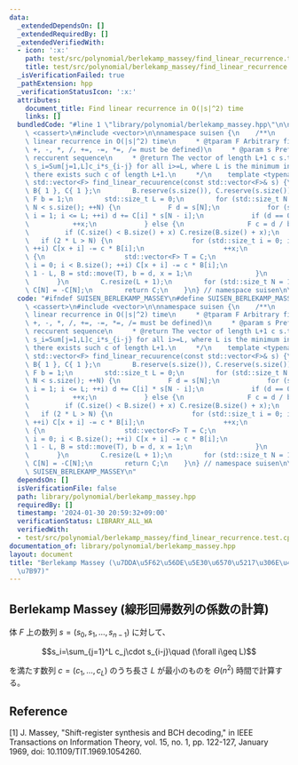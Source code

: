 ```yaml
---
data:
  _extendedDependsOn: []
  _extendedRequiredBy: []
  _extendedVerifiedWith:
  - icon: ':x:'
    path: test/src/polynomial/berlekamp_massey/find_linear_recurrence.test.cpp
    title: test/src/polynomial/berlekamp_massey/find_linear_recurrence.test.cpp
  _isVerificationFailed: true
  _pathExtension: hpp
  _verificationStatusIcon: ':x:'
  attributes:
    document_title: Find linear recurrence in O(|s|^2) time
    links: []
  bundledCode: "#line 1 \"library/polynomial/berlekamp_massey.hpp\"\n\n\n\n#include\
    \ <cassert>\n#include <vector>\n\nnamespace suisen {\n    /**\n     * @brief Find\
    \ linear recurrence in O(|s|^2) time\n     * @tparam F Arbitrary field (operator\
    \ +, -, *, /, +=, -=, *=, /= must be defined)\n     * @param s Prefix of a linearly\
    \ reccurent sequence\n     * @return The vector of length L+1 c s.t. c_0=1 and\
    \ s_i=Sum[j=1,L]c_i*s_{i-j} for all i>=L, where L is the minimum integer s.t.\
    \ there exists such c of length L+1.\n     */\n    template <typename F>\n   \
    \ std::vector<F> find_linear_recuurence(const std::vector<F>& s) {\n        std::vector<F>\
    \ B{ 1 }, C{ 1 };\n        B.reserve(s.size()), C.reserve(s.size());\n       \
    \ F b = 1;\n        std::size_t L = 0;\n        for (std::size_t N = 0, x = 1;\
    \ N < s.size(); ++N) {\n            F d = s[N];\n            for (std::size_t\
    \ i = 1; i <= L; ++i) d += C[i] * s[N - i];\n            if (d == 0) {\n     \
    \           ++x;\n            } else {\n                F c = d / b;\n       \
    \         if (C.size() < B.size() + x) C.resize(B.size() + x);\n             \
    \   if (2 * L > N) {\n                    for (std::size_t i = 0; i < B.size();\
    \ ++i) C[x + i] -= c * B[i];\n                    ++x;\n                } else\
    \ {\n                    std::vector<F> T = C;\n                    for (std::size_t\
    \ i = 0; i < B.size(); ++i) C[x + i] -= c * B[i];\n                    L = N +\
    \ 1 - L, B = std::move(T), b = d, x = 1;\n                }\n            }\n \
    \       }\n        C.resize(L + 1);\n        for (std::size_t N = 1; N <= L; ++N)\
    \ C[N] = -C[N];\n        return C;\n    }\n} // namespace suisen\n\n\n\n"
  code: "#ifndef SUISEN_BERLEKAMP_MASSEY\n#define SUISEN_BERLEKAMP_MASSEY\n\n#include\
    \ <cassert>\n#include <vector>\n\nnamespace suisen {\n    /**\n     * @brief Find\
    \ linear recurrence in O(|s|^2) time\n     * @tparam F Arbitrary field (operator\
    \ +, -, *, /, +=, -=, *=, /= must be defined)\n     * @param s Prefix of a linearly\
    \ reccurent sequence\n     * @return The vector of length L+1 c s.t. c_0=1 and\
    \ s_i=Sum[j=1,L]c_i*s_{i-j} for all i>=L, where L is the minimum integer s.t.\
    \ there exists such c of length L+1.\n     */\n    template <typename F>\n   \
    \ std::vector<F> find_linear_recuurence(const std::vector<F>& s) {\n        std::vector<F>\
    \ B{ 1 }, C{ 1 };\n        B.reserve(s.size()), C.reserve(s.size());\n       \
    \ F b = 1;\n        std::size_t L = 0;\n        for (std::size_t N = 0, x = 1;\
    \ N < s.size(); ++N) {\n            F d = s[N];\n            for (std::size_t\
    \ i = 1; i <= L; ++i) d += C[i] * s[N - i];\n            if (d == 0) {\n     \
    \           ++x;\n            } else {\n                F c = d / b;\n       \
    \         if (C.size() < B.size() + x) C.resize(B.size() + x);\n             \
    \   if (2 * L > N) {\n                    for (std::size_t i = 0; i < B.size();\
    \ ++i) C[x + i] -= c * B[i];\n                    ++x;\n                } else\
    \ {\n                    std::vector<F> T = C;\n                    for (std::size_t\
    \ i = 0; i < B.size(); ++i) C[x + i] -= c * B[i];\n                    L = N +\
    \ 1 - L, B = std::move(T), b = d, x = 1;\n                }\n            }\n \
    \       }\n        C.resize(L + 1);\n        for (std::size_t N = 1; N <= L; ++N)\
    \ C[N] = -C[N];\n        return C;\n    }\n} // namespace suisen\n\n\n#endif //\
    \ SUISEN_BERLEKAMP_MASSEY\n"
  dependsOn: []
  isVerificationFile: false
  path: library/polynomial/berlekamp_massey.hpp
  requiredBy: []
  timestamp: '2024-01-30 20:59:32+09:00'
  verificationStatus: LIBRARY_ALL_WA
  verifiedWith:
  - test/src/polynomial/berlekamp_massey/find_linear_recurrence.test.cpp
documentation_of: library/polynomial/berlekamp_massey.hpp
layout: document
title: "Berlekamp Massey (\u7DDA\u5F62\u56DE\u5E30\u6570\u5217\u306E\u4FC2\u6570\u8A08\
  \u7B97)"
---
```

## Berlekamp Massey (線形回帰数列の係数の計算)

体 $F$ 上の数列 $s=(s_0,s_1,\ldots,s_{n-1})$ に対して、

$$s_i=\sum_{j=1}^L c_j\cdot s_{i-j}\quad (\forall i\geq L)$$

を満たす数列 $c=(c_1,\ldots,c_L)$ のうち長さ $L$ が最小のものを $\Theta(n ^ 2)$ 時間で計算する。

## Reference

[1] J. Massey, "Shift-register synthesis and BCH decoding," in IEEE Transactions on Information Theory, vol. 15, no. 1, pp. 122-127, January 1969, doi: 10.1109/TIT.1969.1054260.
